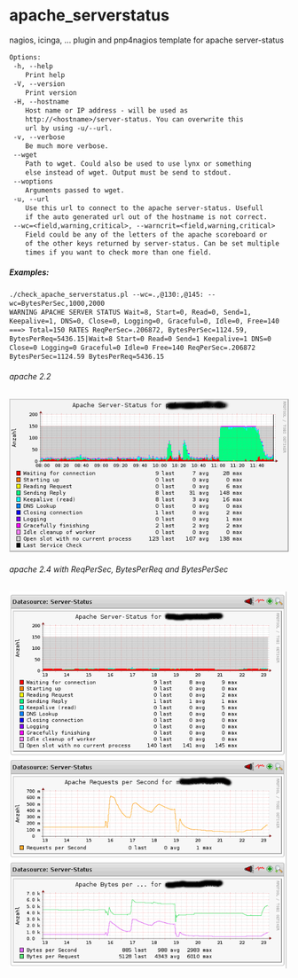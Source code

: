 # apache_serverstatus
nagios, icinga, ... plugin and pnp4nagios template for apache server-status

```
Options:
 -h, --help
    Print help
 -V, --version
    Print version
 -H, --hostname
    Host name or IP address - will be used as 
    http://<hostname>/server-status. You can overwrite this
    url by using -u/--url.
 -v, --verbose
    Be much more verbose.
 --wget
    Path to wget. Could also be used to use lynx or something
    else instead of wget. Output must be send to stdout.
 --woptions
    Arguments passed to wget.
 -u, --url
    Use this url to connect to the apache server-status. Usefull
    if the auto generated url out of the hostname is not correct.
 --wc=<field,warning,critical>, --warncrit=<field,warning,critical>
    Field could be any of the letters of the apache scoreboard or
    of the other keys returned by server-status. Can be set multiple
    times if you want to check more than one field.
```

##### Examples:

```
./check_apache_serverstatus.pl --wc=.,@130:,@145: --wc=BytesPerSec,1000,2000
WARNING APACHE SERVER STATUS Wait=8, Start=0, Read=0, Send=1, Keepalive=1, DNS=0, Close=0, Logging=0, Graceful=0, Idle=0, Free=140 ===> Total=150 RATES ReqPerSec=.206872, BytesPerSec=1124.59, BytesPerReq=5436.15|Wait=8 Start=0 Read=0 Send=1 Keepalive=1 DNS=0 Close=0 Logging=0 Graceful=0 Idle=0 Free=140 ReqPerSec=.206872 BytesPerSec=1124.59 BytesPerReq=5436.15
```

###### apache 2.2
![Screenshot apache 2.2](https://raw.githubusercontent.com/SteScho/apache_serverstatus/master/screenshots/diagramm-1.png?raw=true "Apache 2.2")

###### apache 2.4 with ReqPerSec, BytesPerReq and BytesPerSec
![Screenshot apache 2.4](https://raw.githubusercontent.com/SteScho/apache_serverstatus/master/screenshots/diagramm-2.png?raw=true "Apache 2.4")
